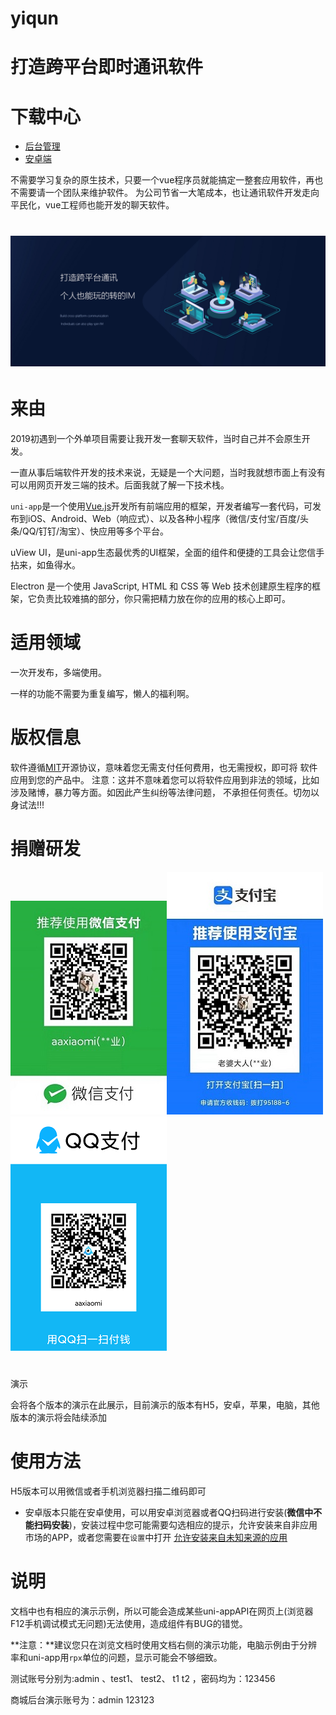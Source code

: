 # yiqun
# 打造跨平台即时通讯软件
# 下载中心

* [后台管理](http://42.193.146.14:8081/index.html)
* [安卓端](http://42.193.146.14:8081/__UNI__F0BC691__20210929234559.apk)

不需要学习复杂的原生技术，只要一个vue程序员就能搞定一整套应用软件，再也不需要请一个团队来维护软件。
为公司节省一大笔成本，也让通讯软件开发走向平民化，vue工程师也能开发的聊天软件。

# ![](/assets/home.jpg)

# 来由

2019初遇到一个外单项目需要让我开发一套聊天软件，当时自己并不会原生开发。

一直从事后端软件开发的技术来说，无疑是一个大问题，当时我就想市面上有没有可以用网页开发三端的技术。后面我就了解一下技术栈。

`uni-app`是一个使用[Vue.js](https://vuejs.org/)开发所有前端应用的框架，开发者编写一套代码，可发布到iOS、Android、Web（响应式）、以及各种小程序（微信/支付宝/百度/头条/QQ/钉钉/淘宝）、快应用等多个平台。

uView UI，是uni-app生态最优秀的UI框架，全面的组件和便捷的工具会让您信手拈来，如鱼得水。

Electron 是一个使用 JavaScript, HTML 和 CSS 等 Web 技术创建原生程序的框架，它负责比较难搞的部分，你只需把精力放在你的应用的核心上即可。

# 适用领域

一次开发布，多端使用。

一样的功能不需要为重复编写，懒人的福利啊。

# 版权信息

软件遵循[MIT](https://baike.baidu.com/item/MIT/10772952)开源协议，意味着您无需支付任何费用，也无需授权，即可将 软件应用到您的产品中。
注意：这并不意味着您可以将软件应用到非法的领域，比如涉及赌博，暴力等方面。如因此产生纠纷等法律问题， 不承担任何责任。切勿以身试法!!!

# 捐赠研发

![](/assets/微信图片_20210530130450.jpg)![](/assets/微信图片_20210530130459.jpg)![](/assets/微信图片_20210629151220.png)

#
演示

会将各个版本的演示在此展示，目前演示的版本有H5，安卓，苹果，电脑，其他版本的演示将会陆续添加

# 使用方法 

H5版本可以用微信或者手机浏览器扫描二维码即可

* 安卓版本只能在安卓使用，可以用安卓浏览器或者QQ扫码进行安装\(**微信中不能扫码安装**\)，安装过程中您可能需要勾选相应的提示，允许安装来自非应用市场的APP，或者您需要在`设置`中打开 [允许安装来自未知来源的应用](https://www.pc841.com/shoujijiqiao/45848.html)

# 说明 

文档中也有相应的演示示例，所以可能会造成某些uni-appAPI在网页上\(浏览器F12手机调试模式无问题\)无法使用，造成组件有BUG的错觉。

**注意：**建议您只在浏览文档时使用文档右侧的演示功能，电脑示例由于分辨率和uni-app用`rpx`单位的问题，显示可能会不够细致。

测试账号分别为:admin 、test1、 test2、 t1 t2 ，密码均为：123456

商城后台演示账号为：admin 123123






